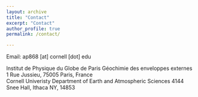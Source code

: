 ```yaml
---
layout: archive
title: "Contact"
excerpt: "Contact"
author_profile: true
permalink: /contact/

---
```

Email: ap868 [at] cornell [dot] edu
<p style="font-size:50%;">
	<p style="text-align:left;">
	    Institut de Physique du Globe de Paris  
	    Géochimie des enveloppes externes  
	    1 Rue Jussieu, 75005 Paris, France    
	    <span style="float:right;">
	    Cornell Univeristy  
	    Department of Earth and Atmospheric Sciences  
	    4144 Snee Hall, Ithaca NY, 14853  
	    </span>
	</p>
</p>
